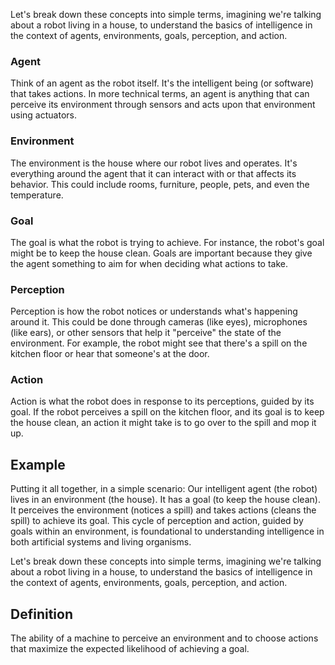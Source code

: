 Let's break down these concepts into simple terms, imagining we're talking about a robot living in a house, to understand the basics of intelligence in the context of agents, environments, goals, perception, and action.

### Agent

Think of an agent as the robot itself. It's the intelligent being (or software) that takes actions. In more technical terms, an agent is anything that can perceive its environment through sensors and acts upon that environment using actuators.

### Environment

The environment is the house where our robot lives and operates. It's everything around the agent that it can interact with or that affects its behavior. This could include rooms, furniture, people, pets, and even the temperature.

### Goal

The goal is what the robot is trying to achieve. For instance, the robot's goal might be to keep the house clean. Goals are important because they give the agent something to aim for when deciding what actions to take.

### Perception

Perception is how the robot notices or understands what's happening around it. This could be done through cameras (like eyes), microphones (like ears), or other sensors that help it "perceive" the state of the environment. For example, the robot might see that there's a spill on the kitchen floor or hear that someone's at the door.

### Action

Action is what the robot does in response to its perceptions, guided by its goal. If the robot perceives a spill on the kitchen floor, and its goal is to keep the house clean, an action it might take is to go over to the spill and mop it up.

## Example

Putting it all together, in a simple scenario: Our intelligent agent (the robot) lives in an environment (the house). It has a goal (to keep the house clean). It perceives the environment (notices a spill) and takes actions (cleans the spill) to achieve its goal. This cycle of perception and action, guided by goals within an environment, is foundational to understanding intelligence in both artificial systems and living organisms.

Let's break down these concepts into simple terms, imagining we're talking about a robot living in a house, to understand the basics of intelligence in the context of agents, environments, goals, perception, and action.

## Definition

The ability of a machine to perceive an environment and to choose actions that maximize the expected likelihood of achieving a goal.
